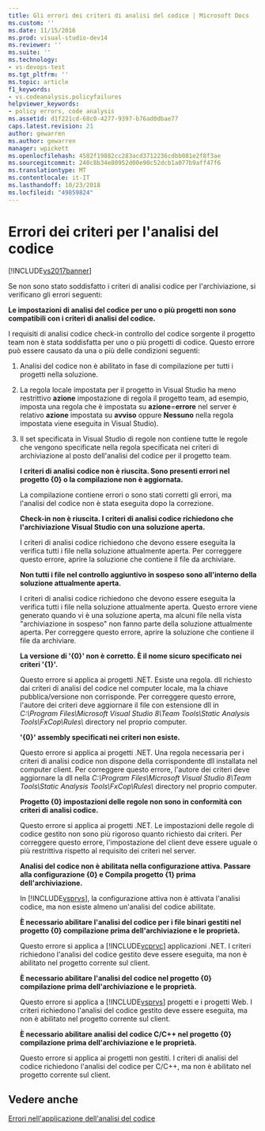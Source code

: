 ```yaml
---
title: Gli errori dei criteri di analisi del codice | Microsoft Docs
ms.custom: ''
ms.date: 11/15/2016
ms.prod: visual-studio-dev14
ms.reviewer: ''
ms.suite: ''
ms.technology:
- vs-devops-test
ms.tgt_pltfrm: ''
ms.topic: article
f1_keywords:
- vs.codeanalysis.policyfailures
helpviewer_keywords:
- policy errors, code analysis
ms.assetid: d1f221cd-68c0-4277-9397-b76ad0dbae77
caps.latest.revision: 21
author: gewarren
ms.author: gewarren
manager: wpickett
ms.openlocfilehash: 4582f19882cc283acd3712236cdbb081e2f8f3ae
ms.sourcegitcommit: 240c8b34e80952d00e90c52dcb1a077b9aff47f6
ms.translationtype: MT
ms.contentlocale: it-IT
ms.lasthandoff: 10/23/2018
ms.locfileid: "49859824"
---
```

# <a name="code-analysis-policy-errors"></a>Errori dei criteri per l'analisi del codice
[!INCLUDE[vs2017banner](../includes/vs2017banner.md)]

Se non sono stato soddisfatto i criteri di analisi codice per l'archiviazione, si verificano gli errori seguenti:  
  
 **Le impostazioni di analisi del codice per uno o più progetti non sono compatibili con i criteri di analisi del codice.**  
  
 I requisiti di analisi codice check-in controllo del codice sorgente il progetto team non è stata soddisfatta per uno o più progetti di codice. Questo errore può essere causato da una o più delle condizioni seguenti:  
  
1. Analisi del codice non è abilitato in fase di compilazione per tutti i progetti nella soluzione.  
  
2. La regola locale impostata per il progetto in Visual Studio ha meno restrittivo **azione** impostazione di regola il progetto team, ad esempio, imposta una regola che è impostata su **azione**=**errore**  nel server è relativo **azione** impostata su **avviso** oppure **Nessuno** nella regola impostata viene eseguita in Visual Studio).  
  
3. Il set specificata in Visual Studio di regole non contiene tutte le regole che vengono specificate nella regola specificata nei criteri di archiviazione al posto dell'analisi del codice per il progetto team.  
  
   **I criteri di analisi codice non è riuscita. Sono presenti errori nel progetto {0} o la compilazione non è aggiornata.**  
  
   La compilazione contiene errori o sono stati corretti gli errori, ma l'analisi del codice non è stata eseguita dopo la correzione.  
  
   **Check-in non è riuscita. I criteri di analisi codice richiedono che l'archiviazione Visual Studio con una soluzione aperta.**  
  
   I criteri di analisi codice richiedono che devono essere eseguita la verifica tutti i file nella soluzione attualmente aperta. Per correggere questo errore, aprire la soluzione che contiene il file da archiviare.  
  
   **Non tutti i file nel controllo aggiuntivo in sospeso sono all'interno della soluzione attualmente aperta.**  
  
   I criteri di analisi codice richiedono che devono essere eseguita la verifica tutti i file nella soluzione attualmente aperta. Questo errore viene generato quando vi è una soluzione aperta, ma alcuni file nella vista "archiviazione in sospeso" non fanno parte della soluzione attualmente aperta. Per correggere questo errore, aprire la soluzione che contiene il file da archiviare.  
  
   **La versione di '{0}' non è corretto. È il nome sicuro specificato nei criteri '{1}'.**  
  
   Questo errore si applica ai progetti .NET. Esiste una regola. dll richiesto dai criteri di analisi del codice nel computer locale, ma la chiave pubblica/versione non corrisponde. Per correggere questo errore, l'autore dei criteri deve aggiornare il file con estensione dll in *C:\Program Files\Microsoft Visual Studio 8\Team Tools\Static Analysis Tools\FxCop\Rules\\*  directory nel proprio computer.  
  
   **'{0}' assembly specificati nei criteri non esiste.**  
  
   Questo errore si applica ai progetti .NET. Una regola necessaria per i criteri di analisi codice non dispone della corrispondente dll installata nel computer client. Per correggere questo errore, l'autore dei criteri deve aggiornare la dll nella *C:\Program Files\Microsoft Visual Studio 8\Team Tools\Static Analysis Tools\FxCop\Rules\\*  directory nel proprio computer.  
  
   **Progetto {0} impostazioni delle regole non sono in conformità con criteri di analisi codice.**  
  
   Questo errore si applica ai progetti .NET. Le impostazioni delle regole di codice gestito non sono più rigoroso quanto richiesto dai criteri. Per correggere questo errore, l'impostazione del client deve essere uguale o più restrittiva rispetto al requisito dei criteri nel server.  
  
   **Analisi del codice non è abilitata nella configurazione attiva. Passare alla configurazione {0} e Compila progetto {1} prima dell'archiviazione.**  
  
   In [!INCLUDE[vsprvs](../includes/vsprvs-md.md)], la configurazione attiva non è attivata l'analisi codice, ma non esiste almeno un'analisi del codice abilitate.  
  
   **È necessario abilitare l'analisi del codice per i file binari gestiti nel progetto {0} compilazione prima dell'archiviazione e le proprietà.**  
  
   Questo errore si applica a [!INCLUDE[vcprvc](../includes/vcprvc-md.md)] applicazioni .NET. I criteri richiedono l'analisi del codice gestito deve essere eseguita, ma non è abilitato nel progetto corrente sul client.  
  
   **È necessario abilitare l'analisi del codice nel progetto {0} compilazione prima dell'archiviazione e le proprietà.**  
  
   Questo errore si applica a [!INCLUDE[vsprvs](../includes/vsprvs-md.md)] progetti e i progetti Web. I criteri richiedono l'analisi del codice gestito deve essere eseguita, ma non è abilitato nel progetto corrente sul client.  
  
   **È necessario abilitare analisi del codice C/C++ nel progetto {0} compilazione prima dell'archiviazione e le proprietà.**  
  
   Questo errore si applica ai progetti non gestiti. I criteri di analisi del codice richiedono l'analisi del codice per C/C++, ma non è abilitato nel progetto corrente sul client.  
  
## <a name="see-also"></a>Vedere anche  
 [Errori nell'applicazione dell'analisi del codice](../code-quality/code-analysis-application-errors.md)



